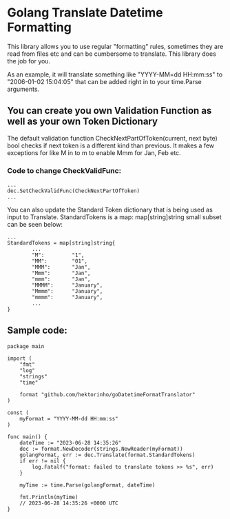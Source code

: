 # Golang Translate Datetime Formatting
This library allows you to use regular "formatting" rules, sometimes they are read from files etc and can be cumbersome to translate. This library does the job for you.

As an example, it will translate something like "YYYY-MM=dd HH:mm:ss" to "2006-01-02 15:04:05" that can be added right in to your time.Parse arguments.

## You can create you own Validation Function as well as your own Token Dictionary
The default validation function CheckNextPartOfToken(current, next byte) bool checks if next token is a different kind than previous. It makes a few exceptions for like M in to m to enable Mmm for Jan, Feb etc.

### Code to change CheckValidFunc:
```golang
...
dec.SetCheckValidFunc(CheckNextPartOfToken)
...
```

You can also update the Standard Token dictionary that is being used as input to Translate. StandardTokens is a map: map[string]string small subset can be seen below:

```golang
...
StandardTokens = map[string]string{
        ...
		"M":         "1",
		"MM":        "01",
		"MMM":       "Jan",
		"Mmm":       "Jan",
		"mmm":       "Jan",
		"MMMM":      "January",
		"Mmmm":      "January",
		"mmmm":      "January",
        ...
}
```

## Sample code:
```golang
package main

import (
    "fmt"
    "log"
    "strings"
    "time"

    format "github.com/hektorinho/goDatetimeFormatTranslator"
)

const (
    myFormat = "YYYY-MM-dd HH:mm:ss"
)

func main() {
    dateTime := "2023-06-28 14:35:26"
    dec := format.NewDecoder(strings.NewReader(myFormat))
    golangFormat, err := dec.Translate(format.StandardTokens)
    if err != nil {
        log.Fatalf("format: failed to translate tokens >> %s", err)
    }

    myTime := time.Parse(golangFormat, dateTime)

    fmt.Println(myTime)
    // 2023-06-28 14:35:26 +0000 UTC
}
```
